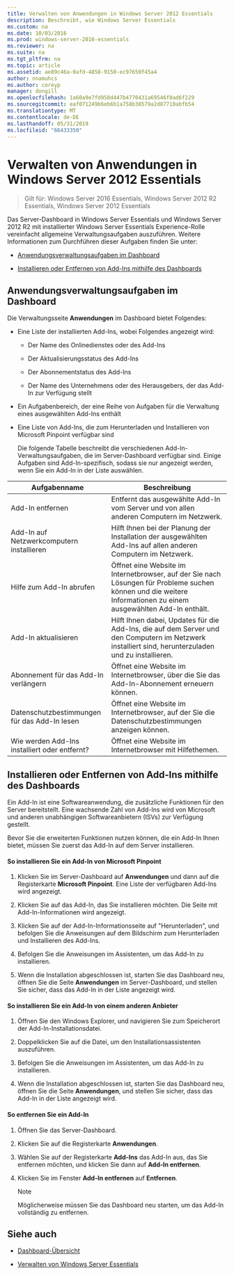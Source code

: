 ```yaml
---
title: Verwalten von Anwendungen in Windows Server 2012 Essentials
description: Beschreibt, wie Windows Server Essentials
ms.custom: na
ms.date: 10/03/2016
ms.prod: windows-server-2016-essentials
ms.reviewer: na
ms.suite: na
ms.tgt_pltfrm: na
ms.topic: article
ms.assetid: ae89c46a-0afd-4858-9150-ec97650f45a4
author: nnamuhcs
ms.author: coreyp
manager: dongill
ms.openlocfilehash: 1a60a9e7fd958d447b4770431a69546f0ad6f229
ms.sourcegitcommit: eaf071249b6eb6b1a758b38579a2d87710abfb54
ms.translationtype: MT
ms.contentlocale: de-DE
ms.lasthandoff: 05/31/2019
ms.locfileid: "66433350"
---
```

# <a name="manage-applications-in-windows-server-essentials"></a>Verwalten von Anwendungen in Windows Server 2012 Essentials

>Gilt für: Windows Server 2016 Essentials, Windows Server 2012 R2 Essentials, Windows Server 2012 Essentials
 
 Das Server-Dashboard in Windows Server Essentials und Windows Server 2012 R2 mit installierter Windows Server Essentials Experience-Rolle vereinfacht allgemeine Verwaltungsaufgaben auszuführen. Weitere Informationen zum Durchführen dieser Aufgaben finden Sie unter:  
  
-   [Anwendungsverwaltungsaufgaben im Dashboard](Manage-Applications-in-Windows-Server-Essentials.md#BKMK_1)  
  
-   [Installieren oder Entfernen von Add-Ins mithilfe des Dashboards](Manage-Applications-in-Windows-Server-Essentials.md#BKMK_2)  
  
##  <a name="BKMK_1"></a> Anwendungsverwaltungsaufgaben im Dashboard  
 Die Verwaltungsseite **Anwendungen** im Dashboard bietet Folgendes:  
  
- Eine Liste der installierten Add-Ins, wobei Folgendes angezeigt wird:  
  
  -   Der Name des Onlinedienstes oder des Add-Ins  
  
  -   Der Aktualisierungsstatus des Add-Ins  
  
  -   Der Abonnementstatus des Add-Ins  
  
  -   Der Name des Unternehmens oder des Herausgebers, der das Add-In zur Verfügung stellt  
  
- Ein Aufgabenbereich, der eine Reihe von Aufgaben für die Verwaltung eines ausgewählten Add-Ins enthält  
  
- Eine Liste von Add-Ins, die zum Herunterladen und Installieren von Microsoft Pinpoint verfügbar sind  
  
  Die folgende Tabelle beschreibt die verschiedenen Add-In-Verwaltungsaufgaben, die im Server-Dashboard verfügbar sind. Einige Aufgaben sind Add-In-spezifisch, sodass sie nur angezeigt werden, wenn Sie ein Add-In in der Liste auswählen.  
  
|Aufgabenname|Beschreibung|  
|---------------|-----------------|  
|Add-In entfernen|Entfernt das ausgewählte Add-In vom Server und von allen anderen Computern im Netzwerk.|  
|Add-In auf Netzwerkcomputern installieren|Hilft Ihnen bei der Planung der Installation der ausgewählten Add-Ins auf allen anderen Computern im Netzwerk.|  
|Hilfe zum Add-In abrufen|Öffnet eine Website im Internetbrowser, auf der Sie nach Lösungen für Probleme suchen können und die weitere Informationen zu einem ausgewählten Add-In enthält.|  
|Add-In aktualisieren|Hilft Ihnen dabei, Updates für die Add-Ins, die auf dem Server und den Computern im Netzwerk installiert sind, herunterzuladen und zu installieren.|  
|Abonnement für das Add-In verlängern|Öffnet eine Website im Internetbrowser, über die Sie das Add-In-Abonnement erneuern können.|  
|Datenschutzbestimmungen für das Add-In lesen|Öffnet eine Website im Internetbrowser, auf der Sie die Datenschutzbestimmungen anzeigen können.|  
|Wie werden Add-Ins installiert oder entfernt?|Öffnet eine Website im Internetbrowser mit Hilfethemen.|  
  
##  <a name="BKMK_2"></a> Installieren oder Entfernen von Add-Ins mithilfe des Dashboards  
 Ein Add-In ist eine Softwareanwendung, die zusätzliche Funktionen für den Server bereitstellt. Eine wachsende Zahl von Add-Ins wird von Microsoft und anderen unabhängigen Softwareanbietern (ISVs) zur Verfügung gestellt.  
  
 Bevor Sie die erweiterten Funktionen nutzen können, die ein Add-In Ihnen bietet, müssen Sie zuerst das Add-In auf dem Server installieren.  
  
#### <a name="to-install-an-add-in-from-microsoft-pinpoint"></a>So installieren Sie ein Add-In von Microsoft Pinpoint  
  
1.  Klicken Sie im Server-Dashboard auf **Anwendungen** und dann auf die Registerkarte **Microsoft Pinpoint**.  Eine Liste der verfügbaren Add-Ins wird angezeigt.  
  
2.  Klicken Sie auf das Add-In, das Sie installieren möchten. Die Seite mit Add-In-Informationen wird angezeigt.  
  
3.  Klicken Sie auf der Add-In-Informationsseite auf "Herunterladen", und befolgen Sie die Anweisungen auf dem Bildschirm zum Herunterladen und Installieren des Add-Ins.  
  
4.  Befolgen Sie die Anweisungen im Assistenten, um das Add-In zu installieren.  
  
5.  Wenn die Installation abgeschlossen ist, starten Sie das Dashboard neu, öffnen Sie die Seite **Anwendungen** im Server-Dashboard, und stellen Sie sicher, dass das Add-In in der Liste angezeigt wird.  
  
#### <a name="to-install-an-add-in-from-another-provider"></a>So installieren Sie ein Add-In von einem anderen Anbieter  
  
1.  Öffnen Sie den Windows Explorer, und navigieren Sie zum Speicherort der Add-In-Installationsdatei.  
  
2.  Doppelklicken Sie auf die Datei, um den Installationsassistenten auszuführen.  
  
3.  Befolgen Sie die Anweisungen im Assistenten, um das Add-In zu installieren.  
  
4.  Wenn die Installation abgeschlossen ist, starten Sie das Dashboard neu, öffnen Sie die Seite **Anwendungen**, und stellen Sie sicher, dass das Add-In in der Liste angezeigt wird.  
  
#### <a name="to-remove-an-add-in"></a>So entfernen Sie ein Add-In  
  
1.  Öffnen Sie das Server-Dashboard.  
  
2.  Klicken Sie auf die Registerkarte **Anwendungen**.  
  
3.  Wählen Sie auf der Registerkarte **Add-Ins** das Add-In aus, das Sie entfernen möchten, und klicken Sie dann auf **Add-In entfernen**.  
  
4.  Klicken Sie im Fenster **Add-In entfernen** auf **Entfernen**.  
  
    > [!NOTE]
    >  Möglicherweise müssen Sie das Dashboard neu starten, um das Add-In vollständig zu entfernen.  
  
## <a name="see-also"></a>Siehe auch  
  
-   [Dashboard-Übersicht](Overview-of-the-Dashboard-in-Windows-Server-Essentials.md)  
  
-   [Verwalten von Windows Server Essentials](Manage-Windows-Server-Essentials.md)
